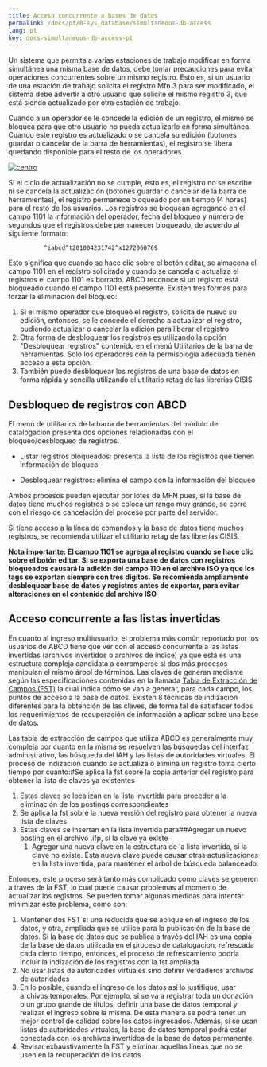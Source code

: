 ```yaml
---
title: Acceso concurrente a bases de datos
permalink: /docs/pt/8-sys_database/simultaneous-db-access
lang: pt
key: docs-simultaneous-db-access-pt
---
```



Un sistema que permita a varias estaciones de trabajo modificar en forma simultánea una misma base de datos, debe tomar precauciones para evitar operaciones concurrentes sobre un mismo registro. Esto es, si un usuario de una estación de trabajo solicita el registro Mfn 3 para ser modificado, el sistema debe advertir a otro usuario que solicite el mismo registro 3, que está siendo actualizado por otra estación de trabajo.

Cuando a un operador se le concede la edición de un registro, el mismo se bloquea para que otro usuario no pueda actualizarlo en forma simultánea. Cuando este registro es actualizado o se cancela su edición (botones guardar o cancelar de la barra de herramientas), el registro se libera quedando disponible para el resto de los operadores

[![centro](http://abcdwiki.net/images/c/c9/Bloqueoderegistros.jpg)](http://abcdwiki.net/File:Bloqueoderegistros.jpg)

Si el ciclo de actualización no se cumple, esto es, el registro no se escribe ni se cancela la actualización (botones guardar o cancelar de la barra de herramientas), el registro permanece bloqueado por un tiempo (4 horas) para el resto de los usuarios. Los registros se bloquean agregando en el campo 1101 la información del operador, fecha del bloqueo y número de segundos que el registros debe permanecer bloqueado, de acuerdo al siguiente formato:

```
          ^iabcd^t201004231742^x1272060769
```

Esto significa que cuando se hace clic sobre el botón editar, se almacena el campo 1101 en el registro solicitado y cuando se cancela o actualiza el registros el campo 1101 es borrado. ABCD reconoce si un registro está bloqueado cuando el campo 1101 está presente. Existen tres formas para forzar la eliminación del bloqueo:

1. Si el mismo operador que bloqueó el registro, solicita de nuevo su edición, entonces, se le concede el derecho a actualizar el registro, pudiendo actualizar o cancelar la edición para liberar el registro
2. Otra forma de desbloquear los registros es utilizando la opción "Desbloquear registros" contenido en el menú Utilitarios de la barra de herramientas. Solo los operadores con la permisologia adecuada tienen acceso a esta opción.
3. También puede desbloquear los registros de una base de datos en forma rápida y sencilla utilizando el utilitario retag de las librerías CISIS

## Desbloqueo de registros con ABCD

El menú de utilitarios de la barra de herramientas del módulo de catalogacion presenta dos opciones relacionadas con el bloqueo/desbloqueo de registros:

- Listar registros bloqueados: presenta la lista de los registros que tienen información de bloqueo

- Desbloquear registros: elimina el campo con la información del bloqueo

Ambos procesos pueden ejecutar por lotes de MFN pues, si la base de datos tiene muchos registros o se coloca un rango muy grande, se corre con el riesgo de cancelación del proceso por parte del servidor.

Si tiene acceso a la línea de comandos y la base de datos tiene muchos registros, se recomienda utilizar el utilitario retag de las librerías CISIS.

**Nota importante: El campo 1101 se agrega al registro cuando se hace clic sobre el botón editar. Si se exporta una base de datos con registros bloqueados causará la adición del campo 110 en el archivo ISO ya que los tags se exportan siempre con tres dígitos. Se recomienda ampliamente desbloquear base de datos y registros antes de exportar, para evitar alteraciones en el contenido del archivo ISO**



## Acceso concurrente a las listas invertidas

En cuanto al ingreso multiusuario, el problema más común reportado por los usuarios de ABCD tiene que ver con el acceso concurrente a las listas invertidas (archivos invertidos o archivos de índice) ya que esta es una estructura compleja candidata a corromperse si dos más procesos manipulan el mismo árbol de términos. Las claves de generan mediante según las especificaciones contenidas en la llamada [Tabla de Extracción de Campos (FST)](http://abcdwiki.net/index.php?title=Tabla_de_Extracción_de_Campos_(FST)&action=edit&redlink=1) la cual indica cómo se van a generar, para cada campo, los puntos de acceso a la base de datos. Existen 8 técnicas de indizacion diferentes para la obtención de las claves, de forma tal de satisfacer todos los requerimientos de recuperación de información a aplicar sobre una base de datos.

Las tabla de extracción de campos que utiliza ABCD es generalmente muy compleja por cuanto en la misma se resuelven las búsquedas del interfaz administrativo, las búsqueda del IAH y las listas de autoridades virtuales. El proceso de indización cuando se actualiza o elimina un registro toma cierto tiempo por cuanto:#Se aplica la fst sobre la copia anterior del registro para obtener la lista de claves ya existentes

1. Estas claves se localizan en la lista invertida para proceder a la eliminación de los postings correspondientes
2. Se aplica la fst sobre la nueva versión del registro para obtener la nueva lista de claves
3. Estas claves se insertan en la lista invertida para##Agregar un nuevo posting en el archivo .ifp, si la clave ya existe
   1. Agregar una nueva clave en la estructura de la lista invertida, si la clave no existe. Esta nueva clave puede causar otras actualizaciones en la lista invertida, para mantener el árbol de búsqueda balanceado.

Entonces, este proceso será tanto más complicado como claves se generen a través de la FST, lo cual puede causar problemas al momento de actualizar los registros. Se pueden tomar algunas medidas para intentar minimizar este problema, como son:

1. Mantener dos FST´s: una reducida que se aplique en el ingreso de los datos, y otra, ampliada que se utilice para la publicación de la base de datos. Si la base de datos que se publica a través del IAH es una copia de la base de datos utilizada en el proceso de catalogacion, refrescada cada cierto tiempo, entonces, el proceso de refrescamiento podría incluir la indización de los registros con la fst ampliada
2. No usar listas de autoridades virtuales sino definir verdaderos archivos de autoridades
3. En lo posible, cuando el ingreso de los datos así lo justifique, usar archivos temporales. Por ejemplo, si se va a registrar toda un donación o un grupo grande de títulos, definir una base de datos temporal y realizar el ingreso sobre la misma. De esta manera se podrá tener un mejor control de calidad sobre los datos ingresados. Además, si se usan listas de autoridades virtuales, la base de datos temporal podrá estar conectada con los archivos invertidos de la base de datos permanente.
4. Revisar exhaustivamente la FST y eliminar aquellas líneas que no se usen en la recuperación de los datos
